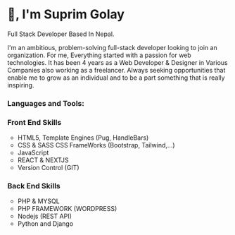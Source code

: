 <h1>👋, I'm Suprim Golay</h1>
<p>Full Stack Developer Based In Nepal. </p>
<p>I'm an ambitious, problem-solving full-stack developer looking to join an organization. For me, Everything started with a passion for web technologies. It has been 4 years as a Web Developer & Designer in Various Companies also working as a freelancer. Always seeking opportunities that enable me to grow as an individual and to be a part something that is really inspiring.</p>
<h3 align="left">Languages and Tools:</h3>
<p align="left">  
 <ul style="list-style:none;padding:0rem;">
       <li>
        <h3>Front End Skills</h3>
         <ul>
           <li>HTML5, Template Engines (Pug, HandleBars)</li>
           <li>CSS & SASS CSS FrameWorks (Bootstrap, Tailwind,...)</li>
           <li>JavaScript</li>
           <li>REACT & NEXTJS</li>
           <li>Version Control (GIT)
        </ul>
       </li>
       <li>
        <h3>Back End Skills</h3>
         <ul>
           <li>PHP & MYSQL</li>
           <li>PHP FRAMEWORK (WORDPRESS)</li>
           <li>Nodejs (REST API)</li>
           <li>Python and Django</li>
        </ul>
       </li>
   </ul>
</p>
